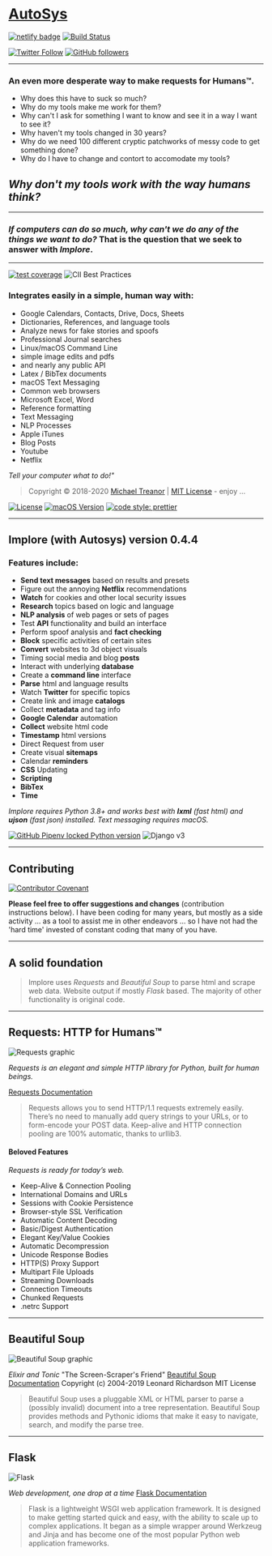 # [AutoSys][1]

[![netlify badge](https://api.netlify.com/api/v1/badges/416b8ca3-82db-470f-9adf-a6d06264ca75/deploy-status)][link_netlify] [![Build Status](https://travis-ci.com/skeptycal/autosys.svg?branch=master)][link_travis]

[![Twitter Follow](https://img.shields.io/twitter/follow/skeptycal.svg?style=social)][link_twitter] [![GitHub followers](https://img.shields.io/github/followers/skeptycal.svg?label=GitHub&style=social)][link_github]

---

### **An even more desperate way to make requests for Humans™.**

-   Why does this have to suck so much?
-   Why do my tools make me work for them?
-   Why can't I ask for something I want to know and see it in a way I want to see it?
-   Why haven't my tools changed in 30 years?
-   Why do we need 100 different cryptic patchworks of messy code to get something done?
-   Why do I have to change and contort to accomodate my tools?

## _Why don't my tools work with the way humans think?_

---

### _If computers can do so much, why can't we do any of the things we want to do?_ That is the question that we seek to answer with **_Implore_**.

---

[![test coverage](https://img.shields.io/badge/test_coverage-100%25-6600CC.svg?logo=Coveralls&color=3F5767)](https://coveralls.io) ![CII Best Practices](https://bestpractices.coreinfrastructure.org/projects/3454/badge)

### **Integrates easily in a simple, human way with:**

-   Google Calendars, Contacts, Drive, Docs, Sheets
-   Dictionaries, References, and language tools
-   Analyze news for fake stories and spoofs
-   Professional Journal searches
-   Linux/macOS Command Line
-   simple image edits and pdfs
-   and nearly any public API
-   Latex / BibTex documents
-   macOS Text Messaging
-   Common web browsers
-   Microsoft Excel, Word
-   Reference formatting
-   Text Messaging
-   NLP Processes
-   Apple iTunes
-   Blog Posts
-   Youtube
-   Netflix

_Tell your computer what to do!"_

> Copyright © 2018-2020 [Michael Treanor](https:/skeptycal.github.com) | [MIT License](https://opensource.org/licenses/MIT) - enjoy ...

[![License](https://img.shields.io/badge/License-MIT-darkblue)](https://skeptycal.mit-license.org/1976/) [![macOS Version](https://img.shields.io/badge/macOS-10.15%20Catalina-orange?logo=apple)](https://www.apple.com) [![code style: prettier](https://img.shields.io/badge/code_style-prettier-ff69b4.svg?logo=prettier)](https://github.com/prettier/prettier)

---

## Implore (with Autosys) version 0.4.4

### Features include:

-   **Send text messages** based on results and presets
-   Figure out the annoying **Netflix** recommendations
-   **Watch** for cookies and other local security issues
-   **Research** topics based on logic and language
-   **NLP analysis** of web pages or sets of pages
-   Test **API** functionality and build an interface
-   Perform spoof analysis and **fact checking**
-   **Block** specific activities of certain sites
-   **Convert** websites to 3d object visuals
-   Timing social media and blog **posts**
-   Interact with underlying **database**
-   Create a **command line** interface
-   **Parse** html and language results
-   Watch **Twitter** for specific topics
-   Create link and image **catalogs**
-   Collect **metadata** and tag info
-   **Google Calendar** automation
-   **Collect** website html code
-   **Timestamp** html versions
-   Direct Request from user
-   Create visual **sitemaps**
-   Calendar **reminders**
-   **CSS** Updating
-   **Scripting**
-   **BibTex**
-   **Time**

_Implore requires Python 3.8+ and works best with **lxml** (fast html) and **ujson** (fast json) installed. Text messaging requires macOS._

[![GitHub Pipenv locked Python version](https://img.shields.io/badge/Python-3.8-yellow?color=3776AB&logo=python&logoColor=yellow)](https://www.python.org/) ![Django v3](https://img.shields.io/badge/Django-v3-%23092E20?logo=django&color=#339933)

---

## Contributing

[![Contributor Covenant](https://img.shields.io/badge/Contributor%20Covenant-v1.4%20adopted-ff69b4.svg)](CODE_OF_CONDUCT.md)

**Please feel free to offer suggestions and changes** (contribution instructions below). I have been coding for many years, but mostly as a side activity ... as a tool to assist me in other endeavors ... so I have not had the 'hard time' invested of constant coding that many of you have.

---

## A solid foundation

> Implore uses _Requests_ and _Beautiful Soup_ to parse html and scrape web data. Website output if mostly _Flask_ based. The majority of other functionality is original code.

---

## Requests: HTTP for Humans™

![Requests graphic](images/requests-sidebar.jpg)

_Requests is an elegant and simple HTTP library for Python, built for human beings._

[Requests Documentation](https://requests.readthedocs.io/en/master/)

> Requests allows you to send HTTP/1.1 requests extremely easily. There’s no need to manually add query strings to your URLs, or to form-encode your POST data. Keep-alive and HTTP connection pooling are 100% automatic, thanks to urllib3.

#### Beloved Features

_Requests is ready for today’s web._

-   Keep-Alive & Connection Pooling
-   International Domains and URLs
-   Sessions with Cookie Persistence
-   Browser-style SSL Verification
-   Automatic Content Decoding
-   Basic/Digest Authentication
-   Elegant Key/Value Cookies
-   Automatic Decompression
-   Unicode Response Bodies
-   HTTP(S) Proxy Support
-   Multipart File Uploads
-   Streaming Downloads
-   Connection Timeouts
-   Chunked Requests
-   .netrc Support

---

## Beautiful Soup

![Beautiful Soup graphic](images/bs4.png)

_Elixir and Tonic_
"The Screen-Scraper's Friend"
[Beautiful Soup Documentation](http://www.crummy.com/software/BeautifulSoup/bs4/doc/)
Copyright (c) 2004-2019 Leonard Richardson
MIT License

> Beautiful Soup uses a pluggable XML or HTML parser to parse a (possibly invalid) document into a tree representation. Beautiful Soup provides methods and Pythonic idioms that make it easy to navigate, search, and modify the parse tree.

---

## Flask

![Flask](images/flask.png)

_Web development, one drop at a time_
[Flask Documentation](https://palletsprojects.com/p/flask/)

> Flask is a lightweight WSGI web application framework. It is designed to make getting started quick and easy, with the ability to scale up to complex applications. It began as a simple wrapper around Werkzeug and Jinja and has become one of the most popular Python web application frameworks.

[1]: (https://www.github.com/skeptycal/autosys)
[link_netlify]: (https://app.netlify.com/sites/mystifying-keller-ab5658/deploys)
[link_travis]: (https://travis-ci.com/skeptycal/autosys)
[link_twitter]: (https://www.twitter.com/skeptycal)
[link_github]: (https://www.github.com/skeptycal)
